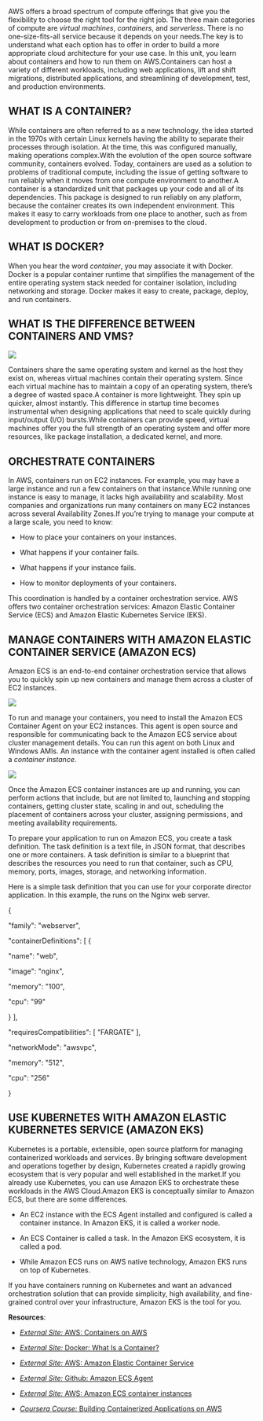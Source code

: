 AWS offers a broad spectrum of compute offerings that give you the flexibility to choose the right tool for the right job. The three main categories of compute are _virtual machines_, _containers_, and _serverless_. There is no one-size-fits-all service because it depends on your needs.The key is to understand what each option has to offer in order to build a more appropriate cloud architecture for your use case. In this unit, you learn about containers and how to run them on AWS.Containers can host a variety of different workloads, including web applications, lift and shift migrations, distributed applications, and streamlining of development, test, and production environments.

## WHAT IS A CONTAINER?

While containers are often referred to as a new technology, the idea started in the 1970s with certain Linux kernels having the ability to separate their processes through isolation. At the time, this was configured manually, making operations complex.With the evolution of the open source software community, containers evolved. Today, containers are used as a solution to problems of traditional compute, including the issue of getting software to run reliably when it moves from one compute environment to another.A container is a standardized unit that packages up your code and all of its dependencies. This package is designed to run reliably on any platform, because the container creates its own independent environment. This makes it easy to carry workloads from one place to another, such as from development to production or from on-premises to the cloud.

## WHAT IS DOCKER?

When you hear the word _container_, you may associate it with Docker. Docker is a popular container runtime that simplifies the management of the entire operating system stack needed for container isolation, including networking and storage. Docker makes it easy to create, package, deploy, and run containers.

## WHAT IS THE DIFFERENCE BETWEEN CONTAINERS AND VMS?

![](https://d3c33hcgiwev3.cloudfront.net/imageAssetProxy.v1/ey1wXR__Q8-u-30xtwWgOA_6141822210744ed98558c0765cb41af1_Reading_2.3_virtualvscont.png?expiry=1753142400000&hmac=tRDeTeZsgdVgUT5lLeTMHRnAp49xWsM9QJx9Qb6Poqo)

Containers share the same operating system and kernel as the host they exist on, whereas virtual machines contain their operating system. Since each virtual machine has to maintain a copy of an operating system, there’s a degree of wasted space.A container is more lightweight. They spin up quicker, almost instantly. This difference in startup time becomes instrumental when designing applications that need to scale quickly during input/output (I/O) bursts.While containers can provide speed, virtual machines offer you the full strength of an operating system and offer more resources, like package installation, a dedicated kernel, and more.

## ORCHESTRATE CONTAINERS

In AWS, containers run on EC2 instances. For example, you may have a large instance and run a few containers on that instance.While running one instance is easy to manage, it lacks high availability and scalability. Most companies and organizations run many containers on many EC2 instances across several Availability Zones.If you’re trying to manage your compute at a large scale, you need to know:

- How to place your containers on your instances.
    
- What happens if your container fails.
    
- What happens if your instance fails.
    
- How to monitor deployments of your containers.
    

This coordination is handled by a container orchestration service. AWS offers two container orchestration services: Amazon Elastic Container Service (ECS) and Amazon Elastic Kubernetes Service (EKS).

## MANAGE CONTAINERS WITH AMAZON ELASTIC CONTAINER SERVICE (AMAZON ECS)

Amazon ECS is an end-to-end container orchestration service that allows you to quickly spin up new containers and manage them across a cluster of EC2 instances.

![](https://d3c33hcgiwev3.cloudfront.net/imageAssetProxy.v1/_ihG6qHQT-yZDxIWFNrDSg_0173e688f8524deaafdbb3530d7018f1_image.png?expiry=1753142400000&hmac=yD0zbRqymdZj75Ifaj2dN6r6xt3S0vJh8_Z-uG4dnwQ)

To run and manage your containers, you need to install the Amazon ECS Container Agent on your EC2 instances. This agent is open source and responsible for communicating back to the Amazon ECS service about cluster management details. You can run this agent on both Linux and Windows AMIs. An instance with the container agent installed is often called a _container instance_.

![](https://d3c33hcgiwev3.cloudfront.net/imageAssetProxy.v1/QQCbn5jtTp-U9titkpxO6A_26e0fca673034a65bc3b6c18ed2fd8f1_image.png?expiry=1753142400000&hmac=d0Kh1vSBCiI9J6ODbVzlzT2IW7C6Od6H_W6zrwfXgFI)

Once the Amazon ECS container instances are up and running, you can perform actions that include, but are not limited to, launching and stopping containers, getting cluster state, scaling in and out, scheduling the placement of containers across your cluster, assigning permissions, and meeting availability requirements.

To prepare your application to run on Amazon ECS, you create a task definition. The task definition is a text file, in JSON format, that describes one or more containers. A task definition is similar to a blueprint that describes the resources you need to run that container, such as CPU, memory, ports, images, storage, and networking information.

Here is a simple task definition that you can use for your corporate director application. In this example, the runs on the Nginx web server.

{

"family": "webserver",

"containerDefinitions": [ {

"name": "web",

"image": "nginx",

"memory": "100",

"cpu": "99"

} ],

"requiresCompatibilities": [ "FARGATE" ],

"networkMode": "awsvpc",

"memory": "512",

"cpu": "256"

}

## USE KUBERNETES WITH AMAZON ELASTIC KUBERNETES SERVICE (AMAZON EKS)

Kubernetes is a portable, extensible, open source platform for managing containerized workloads and services. By bringing software development and operations together by design, Kubernetes created a rapidly growing ecosystem that is very popular and well established in the market.If you already use Kubernetes, you can use Amazon EKS to orchestrate these workloads in the AWS Cloud.Amazon EKS is conceptually similar to Amazon ECS, but there are some differences.

- An EC2 instance with the ECS Agent installed and configured is called a container instance. In Amazon EKS, it is called a worker node.
    
- An ECS Container is called a task. In the Amazon EKS ecosystem, it is called a pod.
    
- While Amazon ECS runs on AWS native technology, Amazon EKS runs on top of Kubernetes.
    

If you have containers running on Kubernetes and want an advanced orchestration solution that can provide simplicity, high availability, and fine-grained control over your infrastructure, Amazon EKS is the tool for you.

**Resources**:

- [_External Site:_ AWS: Containers on AWS](https://aws.amazon.com/containers/services/)
    

- [_External Site:_ Docker: What Is a Container?](https://www.docker.com/resources/what-container)
    

- [_External Site:_ AWS: Amazon Elastic Container Service](https://aws.amazon.com/ecs/)
    

- [_External Site:_ Github: Amazon ECS Agent](https://github.com/aws/amazon-ecs-agent)
    

- [_External Site:_ AWS: Amazon ECS container instances](https://docs.aws.amazon.com/AmazonECS/latest/developerguide/ECS_instances.html)
    

- [_Coursera Course:_ Building Containerized Applications on AWS](https://www.coursera.org/learn/containerized-apps-on-aws)